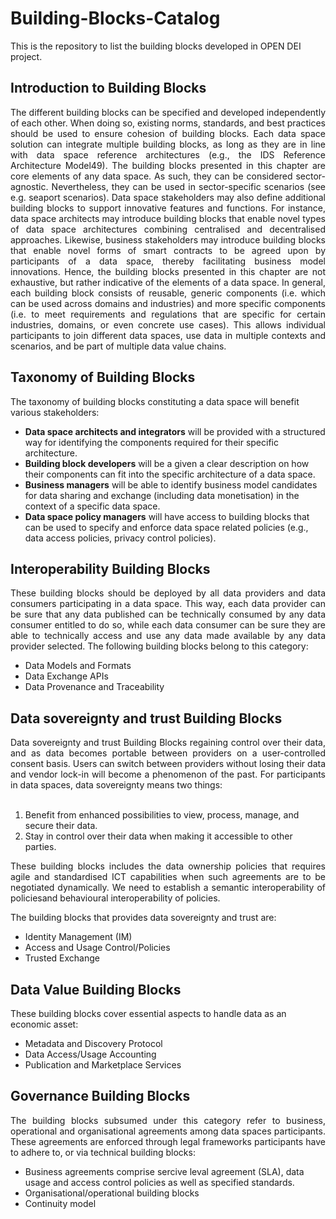 # Building-Blocks-Catalog
This is the repository to list the building blocks developed in OPEN DEI project.

## Introduction to Building Blocks
<div align="justify">The different building blocks can be specified and developed independently of each other.  When doing so, existing norms, standards, and best practices should be used to ensure  cohesion of building blocks. Each data space solution can integrate multiple building blocks, as long as they are in line with data space reference architectures (e.g., the IDS Reference Architecture Model49). The building blocks presented in this chapter are core elements of any data space. As such, they can be considered sector-agnostic. Nevertheless, they can be used in sector-specific scenarios (see e.g. seaport scenarios). Data space stakeholders may also define additional building blocks to support innovative features and functions. For instance, data space architects may introduce building blocks that enable novel types of data space architectures combining centralised and decentralised approaches. Likewise, business stakeholders may introduce building blocks that enable novel forms of smart contracts to be agreed upon by participants of a data space, thereby facilitating business model innovations. Hence, the building blocks presented in this chapter are not exhaustive, but rather indicative of the elements of a data space. In general, each building block consists of reusable, generic components (i.e. which can be used across domains and industries) and more specific components (i.e. to meet requirements and regulations that are specific for certain industries, domains, or even concrete use cases). This allows individual participants to join different data spaces, use data in multiple contexts and scenarios, and be part of multiple data value chains.</div>

## Taxonomy of Building Blocks	
The taxonomy of building blocks constituting a data space will benefit various stakeholders:
- **Data space architects and integrators** will be provided with a structured way for identifying the components required for their specific architecture.
- **Building block developers** will be a given a clear description on how their components can fit into the specific architecture of a data space.
- **Business managers** will be able to identify business model candidates for data sharing and exchange (including data monetisation) in the context of a specific data space.
- **Data space policy managers** will have access to building blocks that can be used to specify and enforce data space related policies (e.g., data access policies, privacy control policies).

## Interoperability Building Blocks
<div align="justify">These building blocks should be deployed by all data providers and data consumers participating in a data space. This way, each data provider can be sure that any data published can be technically consumed by any data consumer entitled to do so, while each data consumer can be sure they are able to technically access and use any data made available by any data provider selected. The following building blocks belong to this category:</div>

- Data Models and Formats
- Data Exchange APIs
- Data Provenance and Traceability

## Data sovereignty and trust Building Blocks
<div align="justify">Data sovereignty and trust Building Blocks regaining control over their data, and as data becomes portable between providers on a  user-controlled consent basis. Users can switch between providers without losing their data  and vendor lock-in will become a phenomenon of the past. For participants in data spaces, data sovereignty means two things:</div></br>

1. Benefit from enhanced possibilities to view, process, manage, and secure their data.
2. Stay in control over their data when making it accessible to other parties.

<div align="justify">These building blocks includes the data ownership policies that requires agile and standardised ICT capabilities when such agreements are to be negotiated dynamically. We need to establish a semantic interoperability of policiesand behavioural interoperability of policies.</div>

The building blocks that provides data sovereignty and trust are:
- Identity Management (IM)
- Access and Usage Control/Policies
- Trusted Exchange

## Data Value Building Blocks
These building blocks cover essential aspects to handle data as an economic asset: 
- Metadata and Discovery Protocol
- Data Access/Usage Accounting
- Publication and Marketplace Services


## Governance Building Blocks
<div align="justify"> The building blocks subsumed under this category refer to business, operational and organisational agreements among data spaces participants. These agreements are enforced through legal frameworks participants have to adhere to, or via technical building blocks:</div>

- Business agreements comprise sercive leval agreement (SLA), data usage and access control policies as well as specified standards.
- Organisational/operational building blocks
- Continuity model													
